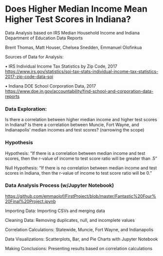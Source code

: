 # Does Higher Median Income Mean Higher Test Scores in Indiana?

Data Analysis based on IRS Median Household Income and Indiana Department of Education Data Reports

Brent Thomas, Matt Houser, Chelsea Snedden, Emmanuel Olofinkua

Sources of Data for Analysis:

• IRS Individual Income Tax Statistics by Zip Code, 2017 https://www.irs.gov/statistics/soi-tax-stats-individual-income-tax-statistics-2017-zip-code-data-soi

• Indiana DOE School Corporation Data, 2017 https://www.doe.in.gov/accountability/find-school-and-corporation-data-reports

### Data Exploration: 

Is there a correlation between higher median income and higher test scores in Indiana?
Is there a correlation between Muncie, Fort Wayne, and Indianapolis’ median incomes and test scores? (narrowing the scope)

### Hypothesis

Hypothesis: “If there is a correlation between median income and test scores, then the r-value of income to test score ratio will be greater than .5”

Null Hypothesis: “If there is no correlation between median income and test scores in Indiana, then the r-value of income to test score ratio will be 0.”

### Data Analysis Process (w/Jupyter Notebook) 

https://github.com/emmaolof/FirstProject/blob/master/Fantastic%20Four%20Final%20Project.ipynb

Importing Data: Importing CSVs and merging data


Cleaning Data: Removing duplicates, null, and incomplete values


Correlation Calculations: Statewide, Muncie, Fort Wayne, and Indianapolis


Data Visualizations: Scatterplots, Bar, and Pie Charts with Jupyter Notebook


Making Conclusions: Presenting results based on correlation calculations



